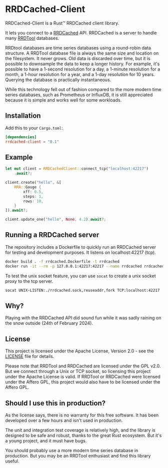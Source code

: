 # RRDCached-Client

RRDCached-Client is a Rust™ RRDCached client library.

It lets you connect to a [RRDCached](https://rrdtool.org/rrdtool/doc/rrdcached.en.html) API. RRDCached is a server to handle many [RRDTool](https://oss.oetiker.ch/rrdtool/) databases.

RRDtool databases are time series databases using a round-robin data structure. A RRDTool database file is always the same size and location on the filesystem. It never grows. Old data is discarded over time, but it is possible to downsample the data to keep a longer history. For example, it's possible to have a 1-second resolution for a day, a 1-minute resolution for a month, a 1-hour resolution for a year, and a 1-day resolution for 10 years. Querying the database is practically instantaneous.

While this technology fell out of fashion compared to the more modern time series databases, such as Prometheus or InfluxDB, it is still appreciated because it is simple and works well for some workloads.

## Installation

Add this to your `Cargo.toml`:

```toml
[dependencies]
rrdcached-client = "0.1"
```

## Example

```rust
let mut client = RRDCachedClient::connect_tcp("localhost:42217")
    .await?;

client.create("hello", &[
    RRA::Gauge {
        xff: 0.5,
        steps: 1,
        rows: 10,
    }
]).await?;

client.update_one("hello", None, 4.2).await?;
```

## Running a RRDCached server

The repository includes a Dockerfile to quickly run an RRDCached server for testing and development purposes. It listens on localhost:42217 (tcp).

```bash
docker build . -f rrdcached.Dockerfile -t rrdcached
docker run -it --rm -p 127.0.0.1:42217:42217 --name rrdcached rrdcached
```

To test the unix socket feature, you can use `socat` to create a unix socket proxy to the tcp server.

```bash
socat UNIX-LISTEN:./rrdcached.sock,reuseaddr,fork TCP:localhost:42217
```

## Why?

Playing with the RRDCached API did sound fun while it was sadly raining on the snow outside (24th of February 2024).

## License

This project is licensed under the Apache License, Version 2.0 - see the [LICENSE](LICENSE) file for details.

Please note that RRDTool and RRDCached are licensed under the GPL v2.0. But we connect through a Unix or TCP socket, so licensing this project under the Apache License is valid. If RRDTool or RRDCached were licensed under the Affero GPL, this project would also have to be licensed under the Affero GPL.

## Should I use this in production?

As the license says, there is no warranty for this free software. It has been developed over a few hours and isn't used in production.

The unit and integration test coverage is relatively high, and the library is designed to be safe and robust, thanks to the great Rust ecosystem. But it's a young project, and it must have bugs.

You should probably use a more modern time series database in production. But you may be an RRDTool enthusiast and find this library useful.
